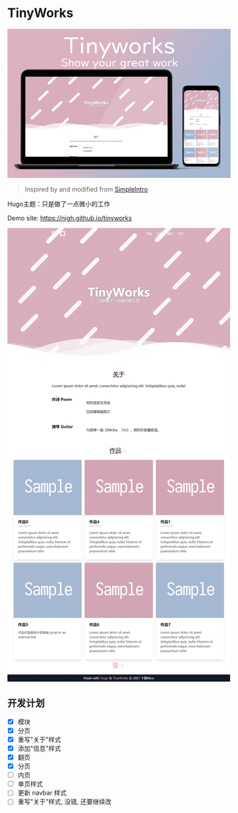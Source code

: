 # TinyWorks

![](https://raw.githubusercontent.com/Nigh/tinyworks/main/images/tn.png)

> Inspired by and modified from [SimpleIntro](https://github.com/gangjun06/SimpleIntro)

Hugo主题：只是做了一点微小的工作

Demo site: https://nigh.github.io/tinyworks

![intro](https://raw.githubusercontent.com/Nigh/tinyworks/main/images/main_page.jpg)

## 开发计划

- [x] 模块
- [x] 分页
- [x] 重写"关于"样式
- [x] 添加"信息"样式
- [x] 翻页
- [x] 分页
- [ ] 内页
- [ ] 单页样式
- [ ] 更新 navbar 样式
- [ ] 重写"关于"样式, 没错, 还要继续改
